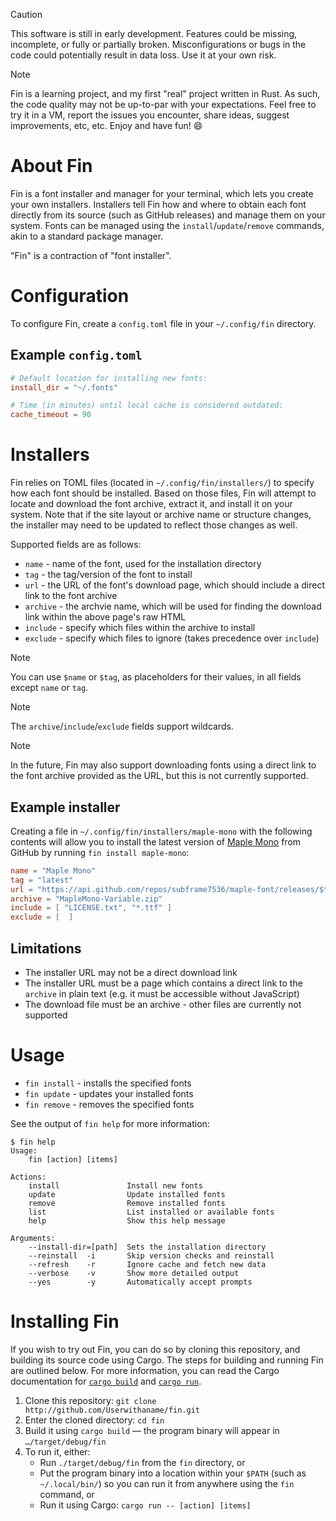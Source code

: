 > [!CAUTION]
> This software is still in early development. Features could be missing,
> incomplete, or fully or partially broken. Misconfigurations or bugs in
> the code could potentially result in data loss. Use it at your own risk.

> [!NOTE]
> Fin is a learning project, and my first "real" project written in Rust.
> As such, the code quality may not be up-to-par with your expectations.
> Feel free to try it in a VM, report the issues you encounter, share
> ideas, suggest improvements, etc, etc. Enjoy and have fun! 😄

# About Fin

Fin is a font installer and manager for your terminal, which lets you create
your own installers. Installers tell Fin how and where to obtain each font
directly from its source (such as GitHub releases) and manage them on your
system. Fonts can be managed using the `install`/`update`/`remove` commands,
akin to a standard package manager.

"Fin" is a contraction of "font installer".

# Configuration

To configure Fin, create a `config.toml` file in your `~/.config/fin`
directory.

## Example `config.toml`

```toml
# Default location for installing new fonts:
install_dir = "~/.fonts"

# Time (in minutes) until local cache is considered outdated:
cache_timeout = 90
```

# Installers

Fin relies on TOML files (located in `~/.config/fin/installers/`) to specify
how each font should be installed. Based on those files, Fin will attempt
to locate and download the font archive, extract it, and install it on your
system. Note that if the site layout or archive name or structure changes,
the installer may need to be updated to reflect those changes as well.

Supported fields are as follows:

- `name` - name of the font, used for the installation directory
- `tag` - the tag/version of the font to install
- `url` - the URL of the font's download page, which should include a direct link to the font archive
- `archive` - the archvie name, which will be used for finding the download link within the above page's raw HTML
- `include` - specify which files within the archive to install
- `exclude` - specify which files to ignore (takes precedence over `include`)

> [!NOTE]
> You can use `$name` or `$tag`, as placeholders for their values,
> in all fields except `name` or `tag`.

> [!NOTE]
> The `archive`/`include`/`exclude` fields support wildcards.

> [!NOTE]
> In the future, Fin may also support downloading fonts using
> a direct link to the font archive provided as the URL, but
> this is not currently supported.

## Example installer

Creating a file in `~/.config/fin/installers/maple-mono` with the
following contents will allow you to install the latest version of
[Maple Mono](https://github.com/subframe7536/maple-font) from GitHub
by running `fin install maple-mono`:

```toml
name = "Maple Mono"
tag = "latest"
url = "https://api.github.com/repos/subframe7536/maple-font/releases/$tag"
archive = "MapleMono-Variable.zip"
include = [ "LICENSE.txt", "*.ttf" ]
exclude = [  ]
````

## Limitations

- The installer URL may not be a direct download link
- The installer URL must be a page which contains a direct link
to the `archive` in plain text (e.g. it must be accessible without
JavaScript)
- The download file must be an archive - other files are currently
not supported

# Usage

- `fin install` - installs the specified fonts
- `fin update` - updates your installed fonts
- `fin remove` - removes the specified fonts

See the output of `fin help` for more information:

```
$ fin help
Usage:
    fin [action] [items]

Actions:
    install               Install new fonts
    update                Update installed fonts
    remove                Remove installed fonts
    list                  List installed or available fonts
    help                  Show this help message

Arguments:
    --install-dir=[path]  Sets the installation directory
    --reinstall  -i       Skip version checks and reinstall
    --refresh    -r       Ignore cache and fetch new data
    --verbose    -v       Show more detailed output
    --yes        -y       Automatically accept prompts
```

# Installing Fin

If you wish to try out Fin, you can do so by cloning this repository, and
building its source code using Cargo. The steps for building and running Fin
are outlined below. For more information, you can read the Cargo documentation
for  [`cargo build`](https://doc.rust-lang.org/cargo/commands/cargo-build.html)
and [`cargo run`](https://doc.rust-lang.org/cargo/commands/cargo-run.html).

1. Clone this repository: `git clone http://github.com/Userwithaname/fin.git`
2. Enter the cloned directory: `cd fin`
3. Build it using `cargo build` — the program binary will appear in `…/target/debug/fin`
4. To run it, either:
    - Run `./target/debug/fin` from the `fin` directory, or
    - Put the program binary into a location within your `$PATH` (such as `~/.local/bin/`)
    so you can run it from anywhere using the `fin` command, or
    - Run it using Cargo:  `cargo run -- [action] [items]`
